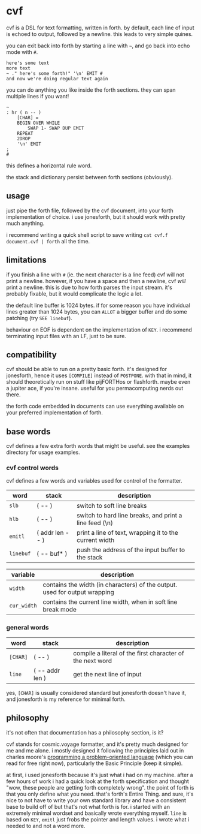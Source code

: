 # cvf

cvf is a DSL for text formatting, written in forth. by default, each line of input is echoed to output, followed by a newline. this leads to very simple quines.

you can exit back into forth by starting a line with `~`, and go back into echo mode with `#`.

```forth
here's some text
more text
~ ." here's some forth!" '\n' EMIT #
and now we're doing regular text again
```

you can do anything you like inside the forth sections. they can span multiple lines if you want!

```forth
~
: hr ( n -- )
    [CHAR] =
    BEGIN OVER WHILE
        SWAP 1- SWAP DUP EMIT
    REPEAT
    2DROP
    '\n' EMIT
;
#
```

this defines a horizontal rule word.

the stack and dictionary persist between forth sections (obviously).

## usage

just pipe the forth file, followed by the cvf document, into your forth implementation of choice. i use jonesforth, but it should work with pretty much anything.

i recommend writing a quick shell script to save writing `cat cvf.f document.cvf | forth` all the time.

## limitations

if you finish a line with `#` (ie. the next character is a line feed) cvf will not print a newline. however, if you have a space and then a newline, cvf *will* print a newline. this is due to how forth parses the input stream. it's probably fixable, but it would complicate the logic a lot.

the default line buffer is 1024 bytes. if for some reason you have individual lines greater than 1024 bytes, you can `ALLOT` a bigger buffer and do some patching (try `SEE linebuf`).

behaviour on EOF is dependent on the implementation of `KEY`. i recommend terminating input files with an LF, just to be sure.

## compatibility

cvf should be able to run on a pretty basic forth. it's designed for jonesforth, hence it uses `[COMPILE]` instead of `POSTPONE`. with that in mind, it should theoretically run on stuff like pijFORTHos or flashforth. maybe even a jupiter ace, if you're insane. useful for you permacomputing nerds out there.

the forth code embedded in documents can use everything available on your preferred implementation of forth.

## base words

cvf defines a few extra forth words that might be useful. see the examples directory for usage examples.

### cvf control words

cvf defines a few words and variables used for control of the formatter.

| word | stack | description |
| --- | --- | --- |
| `slb` | ( -- ) | switch to soft line breaks |
| `hlb` | ( -- ) | switch to hard line breaks, and print a line feed (\n) |
| `emitl` | ( addr len -- ) | print a line of text, wrapping it to the current width |
| `linebuf` | ( -- buf* ) | push the address of the input buffer to the stack |

| variable | description |
| --- | --- |
| `width` | contains the width (in characters) of the output. used for output wrapping |
| `cur_width` | contains the current line width, when in soft line break mode |

### general words

| word | stack | description |
| --- | --- | --- |
| `[CHAR]` | ( -- ) | compile a literal of the first character of the next word |
| `line` | ( -- addr len ) | get the next line of input |

yes, `[CHAR]` is usually considered standard but jonesforth doesn't have it, and jonesforth is my reference for minimal forth.

## philosophy

it's not often that documentation has a philosophy section, is it?

cvf stands for cosmic.voyage formatter, and it's pretty much designed for me and me alone. i mostly designed it following the principles laid out in charles moore's [programming a problem-oriented language](https://colorforth.github.io/POL.htm) (which you can read for free right now), particularly the Basic Principle (keep it simple).

at first, i used jonesforth because it's just what i had on my machine. after a few hours of work i had a quick look at the forth specification and thought "wow, these people are getting forth completely wrong". the point of forth is that you only define what you need. that's forth's Entire Thing. and sure, it's nice to not have to write your own standard library and have a consistent base to build off of but that's not what forth is for. i started with an extremely minimal wordset and basically wrote everything myself. `line` is based on `KEY`, `emitl` just frobs the pointer and length values. i wrote what i needed to and not a word more.
